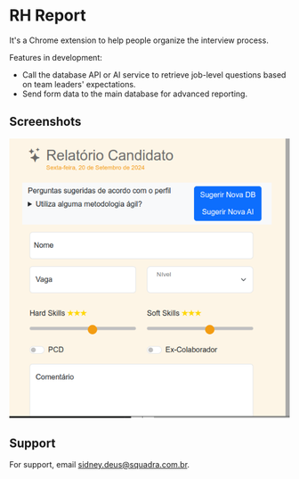 
# RH Report

It's a Chrome extension to help people organize the interview process.

Features in development:
- Call the database API or AI service to retrieve job-level questions based on team leaders' expectations.
- Send form data to the main database for advanced reporting.


## Screenshots

![App Screenshot](https://github.com/siddeus/kaizen/blob/main/images/Screenshot_1.png)


## Support

For support, email sidney.deus@squadra.com.br.


